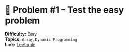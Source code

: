 # 🧩 Problem #1 – Test the easy problem

**Difficulty:** Easy  
**Topics:**  `Array`, `Dynamic Programming`  
**Link:** [Leetcode](https://leetcode.com/problems/pascals-triangle/description/)
